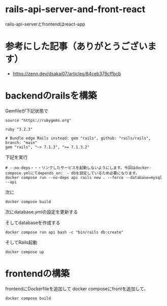 # rails-api-server-and-front-react
rails-api-serverとfrontendはreact-app

# 参考にした記事（ありがとうございます）
- https://zenn.dev/dsakai07/articles/84ceb379cffbcb


# backendのrailsを構築

Gemfileが下記状態で
```
source "https://rubygems.org"

ruby "3.2.3"

# Bundle edge Rails instead: gem "rails", github: "rails/rails", branch: "main"
gem "rails", "~> 7.1.3", ">= 7.1.3.2"
```

下記を実行
```
# --no-deps・・・リンクしたサービスを起動しないようにします。今回はdocker-compose.ymlにてdepends_on:　- dbを設定しているため必要になります。
docker compose run --no-deps api rails new . --force --database=mysql --api
```

次に
```
docker compose build
```

次にdatabase.ymlの設定を更新する

そしてdatabaseを作成する
```
docker compose run api bash -c "bin/rails db:create"
```

そしてRails起動
```
docker compose up
```

# frontendの構築

frontendにDockerfileを追加して
docker composeにfrontを追加して、
```
docker compose build
```
